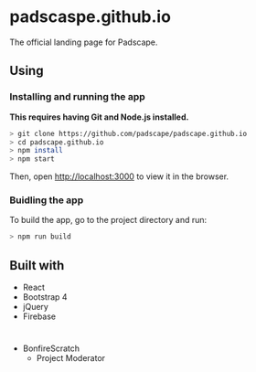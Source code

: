 # padscaspe.github.io

The official landing page for Padscape.

## Using

### Installing and running the app

**This requires having Git and Node.js installed.**

```bash
> git clone https://github.com/padscape/padscape.github.io
> cd padscape.github.io
> npm install
> npm start
```

Then, open [http://localhost:3000](http://localhost:3000) to view it in the browser.

### Buidling the app

To build the app, go to the project directory and run:

```bash
> npm run build
```

## Built with

- React
- Bootstrap 4
- jQuery
- Firebase

#

- BonfireScratch
  - Project Moderator
